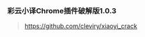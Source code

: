 <!--
 * @Date: 2022-07-05 16:19:09
 * @LastEditors: Lq
 * @LastEditTime: 2022-07-05 16:19:40
 * @FilePath: \learnningNotes\chorme\插件推荐.md
-->
### 彩云小译Chrome插件破解版1.0.3

> https://github.com/cleviry/xiaoyi_crack